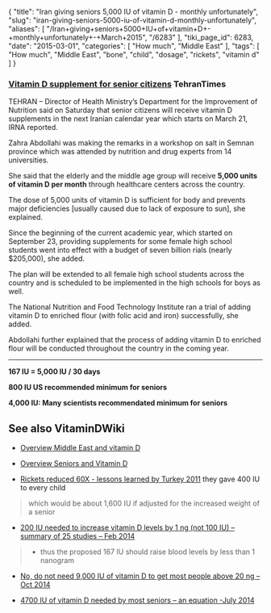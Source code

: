 {
    "title": "Iran giving seniors 5,000 IU of vitamin D - monthly unfortunately",
    "slug": "iran-giving-seniors-5000-iu-of-vitamin-d-monthly-unfortunately",
    "aliases": [
        "/Iran+giving+seniors+5000+IU+of+vitamin+D+-+monthly+unfortunately+-+March+2015",
        "/6283"
    ],
    "tiki_page_id": 6283,
    "date": "2015-03-01",
    "categories": [
        "How much",
        "Middle East"
    ],
    "tags": [
        "How much",
        "Middle East",
        "bone",
        "child",
        "dosage",
        "rickets",
        "vitamin d"
    ]
}


### [Vitamin D supplement for senior citizens](http://www.tehrantimes.com/component/content/article/122224) TehranTimes

TEHRAN – Director of Health Ministry’s Department for the Improvement of Nutrition said on Saturday that senior citizens will receive vitamin D supplements in the next Iranian calendar year which starts on March 21, IRNA reported. 

Zahra Abdollahi was making the remarks in a workshop on salt in Semnan province which was attended by nutrition and drug experts from 14 universities. 

She said that the elderly and the middle age group will receive  **5,000 units of vitamin D per month**  through healthcare centers across the country.

The dose of 5,000 units of vitamin D is sufficient for body and prevents major deficiencies <span>[usually caused due to lack of exposure to sun]</span>, she explained.  

Since the beginning of the current academic year, which started on September 23, providing supplements for some female high school students went into effect with a budget of seven billion rials (nearly $205,000), she added. 

The plan will be extended to all female high school students across the country and is scheduled to be implemented in the high schools for boys as well. 

The National Nutrition and Food Technology Institute ran a trial of adding vitamin D to enriched flour (with folic acid and iron) successfully, she added.

Abdollahi further explained that the process of adding vitamin D to enriched flour will be conducted throughout the country in the coming year.

---

 **167 IU = 5,000 IU / 30 days** 

 **800 IU US recommended minimum for seniors** 

 **4,000 IU: Many scientists recommendated minimum for seniors** 

## See also VitaminDWiki

* [Overview Middle East and vitamin D](/posts/overview-middle-east-and-vitamin-d)

* [Overview Seniors and Vitamin D](/posts/overview-seniors-and-vitamin-d)

* [Rickets reduced 60X - lessons learned by Turkey 2011](/posts/rickets-reduced-60x-lessons-learned-by-turkey-2011)  they gave 400 IU to every child

> which would be about 1,600 IU if adjusted for the increased weight of a senior

* [200 IU needed to increase vitamin D levels by 1 ng (not 100 IU) – summary of 25 studies – Feb 2014](/posts/200-iu-needed-to-increase-vitamin-d-levels-by-1-ng-not-100-iu-summary-of-25-studies)

> - thus the proposed 167 IU should raise blood levels by less than 1 nanogram

* [No, do not need 9,000 IU of vitamin D to get most people above 20 ng – Oct 2014](/posts/no-do-not-need-9000-iu-of-vitamin-d-to-get-most-people-above-20-ng)

* [4700 IU of vitamin D needed by most seniors – an equation -July 2014](/posts/4700-iu-of-vitamin-d-needed-by-most-seniors-an-equation)